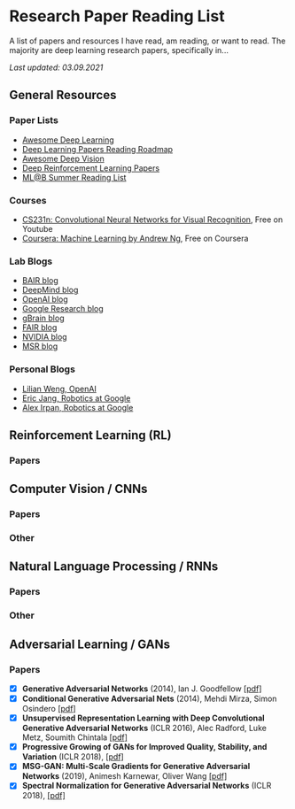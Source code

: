 # Research Paper Reading List

A list of papers and resources I have read, am reading, or want to read. The majority are deep learning research papers, specifically in...

*Last updated: 03.09.2021*

## General Resources

### Paper Lists

- [Awesome Deep Learning](https://github.com/terryum/awesome-deep-learning-papers)
- [Deep Learning Papers Reading Roadmap](https://github.com/songrotek/Deep-Learning-Papers-Reading-Roadmap)
- [Awesome Deep Vision](https://github.com/kjw0612/awesome-deep-vision)
- [Deep Reinforcement Learning Papers](https://github.com/junhyukoh/deep-reinforcement-learning-papers)
- [ML@B Summer Reading List](https://docs.google.com/spreadsheets/d/1921snepdp5iQMqTfHic7fOtcgaXH27XK9MBS993cQXg/edit#gid=0)

### Courses

- [CS231n: Convolutional Neural Networks for Visual Recognition](http://cs231n.stanford.edu/), Free on Youtube
- [Coursera: Machine Learning by Andrew Ng](https://www.coursera.org/learn/machine-learning), Free on Coursera


### Lab Blogs

- [BAIR blog](http://bair.berkeley.edu/blog/)
- [DeepMind blog](https://deepmind.com/blog/)
- [OpenAI blog](https://blog.openai.com/)
- [Google Research blog](https://research.googleblog.com/)
- [gBrain blog](https://research.googleblog.com/search/label/Google%20Brain)
- [FAIR blog](https://research.fb.com/blog/)
- [NVIDIA blog](https://blogs.nvidia.com/blog/category/deep-learning/)
- [MSR blog](https://www.microsoft.com/en-us/research/blog/)

### Personal Blogs

- [Lilian Weng, OpenAI](https://lilianweng.github.io/lil-log/)
- [Eric Jang, Robotics at Google](http://evjang.com/articles.html)
- [Alex Irpan, Robotics at Google](https://www.alexirpan.com/)

## Reinforcement Learning (RL)

### Papers

## Computer Vision / CNNs

### Papers

### Other

## Natural Language Processing / RNNs

### Papers

### Other


## Adversarial Learning / GANs

### Papers

 - [x] **Generative Adversarial Networks** (2014), Ian J. Goodfellow [[pdf]](https://arxiv.org/pdf/1406.2661.pdf)
 - [x] **Conditional Generative Adversarial Nets** (2014), Mehdi Mirza, Simon Osindero [[pdf]](https://arxiv.org/pdf/1411.1784.pdf)
 - [x] **Unsupervised Representation Learning with Deep Convolutional Generative Adversarial Networks** (ICLR 2016), Alec Radford, Luke Metz, Soumith Chintala [[pdf]](https://arxiv.org/pdf/1511.06434.pdf)
 - [x] **Progressive Growing of GANs for Improved Quality, Stability, and Variation** (ICLR 2018), [[pdf]](https://arxiv.org/pdf/1710.10196.pdf)
 - [x] **MSG-GAN: Multi-Scale Gradients for Generative Adversarial Networks** (2019), Animesh Karnewar, Oliver Wang [[pdf]](https://arxiv.org/pdf/1903.06048.pdf)
 - [x] **Spectral Normalization for Generative Adversarial Networks** (ICLR 2018),  [[pdf]](https://arxiv.org/pdf/1802.05957.pdf)

